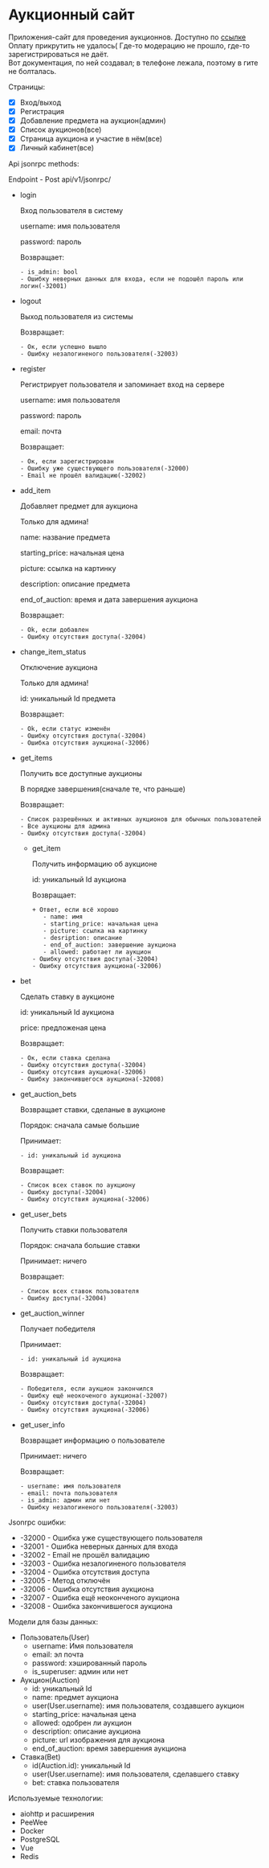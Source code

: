 # Аукционный сайт

Приложения-сайт для проведения аукционнов. 
Доступно по [ссылке](http://auction.westeurope.cloudapp.azure.com/)\
Оплату прикрутить не удалось( Где-то модерацию не прошло, где-то зарегистрироваться не даёт.\
Вот документация, по ней создавал; в телефоне лежала, поэтому в гите не болталась.

Страницы:

   - [x] Вход/выход
   - [x] Регистрация
   - [x] Добавление предмета на аукцион(админ)
   - [x] Список аукционов(все)
   - [x] Страница аукциона и участие в нём(все)
   - [x] Личный кабинет(все)

Api jsonrpc methods:

   Endpoint - Post api/v1/jsonrpc/

   + login

      Вход пользователя в систему

      username: имя пользователя

      password: пароль

      Возвращает:

         - is_admin: bool
         - Ошибку неверных данных для входа, если не подошёл пароль или логин(-32001)
   + logout

      Выход пользователя из системы

      Возвращает:

         - Ок, если успешно вышло
         - Ошибку незалогиненого пользователя(-32003)
   + register

      Регистрирует пользователя и запоминает вход на сервере

      username: имя пользователя

      password: пароль

      email: почта

      Возвращает:

         - Ок, если зарегистрирован
         - Ошибку уже существующего пользователя(-32000)
         - Email не прошёл валидацию(-32002)
   + add_item

      Добавляет предмет для аукциона

      Только для админа!

      name: название предмета

      starting_price: начальная цена

      picture: ссылка на картинку

      description: описание предмета

      end_of_auction: время и дата завершения аукциона

      Возвращает:

         - Ok, если добавлен
         - Ошибку отсутствия доступа(-32004)
   + change_item_status

      Отключение аукциона

      Только для админа!

      id: уникальный Id предмета

      Возвращает:

         - Ok, если статус изменён
         - Ошибку отсутствия доступа(-32004)
         - Ошибка отсутствия аукциона(-32006)
   + get_items

      Получить все доступные аукционы

      В порядке завершения(сначале те, что раньше)

      Возвращает:

         - Список разрешённых и активных аукционов для обычных пользователей
         - Все аукционы для админа
         - Ошибку отсутствия доступа(-32004)
     + get_item

        Получить информацию об аукционе

        id: уникальный Id аукциона

        Возвращает:

           + Ответ, если всё хорошо
              - name: имя
              - starting_price: начальная цена
              - picture: ссылка на картинку
              - desription: описание
              - end_of_auction: завершение аукциона
              - allowed: работает ли аукцион
           - Ошибку отсутствия доступа(-32004)
           - Ошибку отсутствия аукциона(-32006)
   + bet

      Сделать ставку в аукционе

      id: уникальный Id аукциона

      price: предложеная цена

      Возвращает:

         - Ок, если ставка сделана
         - Ошибку отсутствия доступа(-32004)
         - Ошибку отсутсвия аукциона(-32006)
         - Ошибку закончившегося аукциона(-32008)
   + get_auction_bets

      Возвращает ставки, сделаные в аукционе

      Порядок: сначала самые большие

      Принимает:

         - id: уникальный id аукциона

      Возвращает:

         - Список всех ставок по аукциону
         - Ошибку доступа(-32004)
         - Ошибку отсутствия аукциона(-32006)
   + get_user_bets

      Получить ставки пользователя

      Порядок: сначала большие ставки

      Принимает: ничего

      Возвращает:

         - Список всех ставок пользователя
         - Ошибку доступа(-32004)
   + get_auction_winner

      Получает победителя

      Принимает:

         - id: уникальный id аукциона

      Возвращает:

         - Победителя, если аукцион закончился
         - Ошибку ещё неокоченого аукциона(-32007)
         - Ошибку отсутствия доступа(-32004)
         - Ошибку отсутствия аукциона(-32006)
   + get_user_info

      Возвращает информацию о пользователе

      Принимает: ничего

      Возвращает:

         - username: имя пользователя
         - email: почта пользователя
         - is_admin: админ или нет
         - Ошибку незалогиненого пользователя(-32003)

Jsonrpc ошибки:

   - \-32000 - Ошибка уже существующего пользователя
   - \-32001 - Ошибка неверных данных для входа
   - \-32002 - Email не прошёл валидацию
   - \-32003 - Ошибка незалогиненого пользователя
   - \-32004 - Ошибка отсутствия доступа
   - \-32005 - Метод отключён
   - \-32006 - Ошибка отсутствия аукциона
   - \-32007 - Ошибка ещё неоконченого аукциона
   - \-32008 - Ошибка закончившегося аукциона

Модели для базы данных:

   + Пользователь(User)
      - username: Имя пользователя
      - email: эл почта
      - password: хэшированный пароль
      - is_superuser: админ или нет
   + Аукцион(Auction)
      - id: уникальный Id
      - name: предмет аукциона
      - user(User.username): имя пользователя, создавшего аукцион
      - starting_price: начальная цена
      - allowed: одобрен ли аукцион
      - description: описание аукциона
      - picture: url изображения для аукциона
      - end_of_auction: время завершения аукциона
   + Ставка(Bet)
      - id(Auction.id): уникальный Id
      - user(User.username): имя пользователя, сделавшего ставку
      - bet: ставка пользователя

Используемые технологии:

   - aiohttp и расширения
   - PeeWee
   - Docker
   - PostgreSQL
   - Vue
   - Redis
